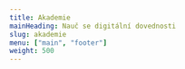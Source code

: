 ```yaml
---
title: Akademie
mainHeading: Nauč se digitální dovednosti
slug: akademie
menu: ["main", "footer"]
weight: 500
---
```

